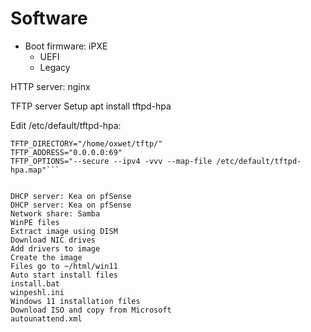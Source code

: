 # Software
- Boot firmware: iPXE
  - UEFI
  - Legacy

HTTP server: nginx

TFTP server Setup
apt install tftpd-hpa

Edit /etc/default/tftpd-hpa:

```TFTP_USERNAME="oxwet"
TFTP_DIRECTORY="/home/oxwet/tftp/"
TFTP_ADDRESS="0.0.0.0:69"
TFTP_OPTIONS="--secure --ipv4 -vvv --map-file /etc/default/tftpd-hpa.map"```


DHCP server: Kea on pfSense
DHCP server: Kea on pfSense
Network share: Samba
WinPE files
Extract image using DISM
Download NIC drives
Add drivers to image
Create the image
Files go to ~/html/win11
Auto start install files
install.bat
winpeshl.ini
Windows 11 installation files
Download ISO and copy from Microsoft
autounattend.xml
